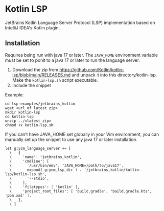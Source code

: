 # Kotlin LSP

JetBrains Kotlin Language Server Protocol (LSP) implementation based on IntelliJ
IDEA's Kotlin plugin.

## Installation

Requires being run with java 17 or later. The `JAVA_HOME` environment variable
must be set to ponit to a java 17 or later to run the language server.

1. Download the zip from https://github.com/Kotlin/kotlin-lsp/blob/main/RELEASES.md
   and unpack it into this directory/kotlin-lsp. Make the `kotlin-lsp.sh` script
   executable.
2. Include the snippet

Example:

```
cd lsp-examples/jetbrains_kotlin
wget <url of latest zip>
mkdir kotlin-lsp
cd kotlin-lsp
unzip ../<latest zip>
chmod +x kotlin-lsp.sh
```

If you can't have JAVA_HOME set globally in your Vim environment, you can
manually set up the snippet to use any java 17 or later installation. 

```viml
let g:ycm_language_server += [
  \   {
  \     'name': 'jetbrains_kotlin',
  \     'cmdline': [
  \       '/usr/bin/env', 'JAVA_HOME=/path/to/java17',
  \       expand( g:ycm_lsp_dir ) . '/jetbrains_kotlin/kotlin-lsp/kotlin-lsp.sh',
  \       '--stdio',
  \     ],
  \     'filetypes': [ 'kotlin' ],
  \     'project_root_files': [ 'build.gradle', 'build.gradle.kts', 'pom.xml' ],
  \   },
  \ ]

```
